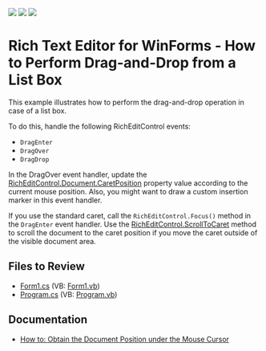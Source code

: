 <!-- default badges list -->
![](https://img.shields.io/endpoint?url=https://codecentral.devexpress.com/api/v1/VersionRange/128610939/23.2.3%2B)
[![](https://img.shields.io/badge/Open_in_DevExpress_Support_Center-FF7200?style=flat-square&logo=DevExpress&logoColor=white)](https://supportcenter.devexpress.com/ticket/details/E2943)
[![](https://img.shields.io/badge/📖_How_to_use_DevExpress_Examples-e9f6fc?style=flat-square)](https://docs.devexpress.com/GeneralInformation/403183)
<!-- default badges end -->

# Rich Text Editor for WinForms - How to Perform Drag-and-Drop from a List Box

This example illustrates how to perform the drag-and-drop operation in case of a list box.

To do this, handle the following RichEditControl events:

* `DragEnter`
* `DragOver`
* `DragDrop`

In the DragOver event handler, update the [RichEditControl.Document.CaretPosition](https://docs.devexpress.com/OfficeFileAPI/DevExpress.XtraRichEdit.API.Native.Document.CaretPosition) property value according to the current mouse position. Also, you might want to draw a custom insertion marker in this event handler.

If you use the standard caret, call the `RichEditControl.Focus()` method in the `DragEnter` event handler. Use the [RichEditControl.ScrollToCaret](https://docs.devexpress.com/WindowsForms/devexpress.xtrarichedit.richeditcontrol.scrolltocaret.overloads) method to scroll the document to the caret position if you move the caret outside of the visible document area.

## Files to Review

* [Form1.cs](./CS/Form1.cs) (VB: [Form1.vb](./VB/Form1.vb))
* [Program.cs](./CS/Program.cs) (VB: [Program.vb](./VB/Program.vb))

## Documentation

* [How to: Obtain the Document Position under the Mouse Cursor](https://docs.devexpress.com/WindowsForms/6012/controls-and-libraries/rich-text-editor/examples/text/how-to-obtain-the-document-position-under-the-mouse-pointer)
